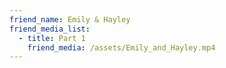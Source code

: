 ```yaml
---
friend_name: Emily & Hayley
friend_media_list:
  - title: Part 1
    friend_media: /assets/Emily_and_Hayley.mp4
---
```

